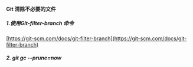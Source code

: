 #### Git 清除不必要的文件



##### 1.使用Git-filter-branch 命令

[https://git-scm.com/docs/git-filter-branch](https://git-scm.com/docs/git-filter-branch)



##### 2. git gc --prune=now 

